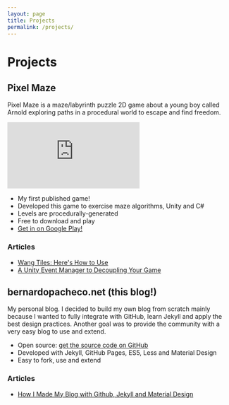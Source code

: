 ```yaml
---
layout: page
title: Projects
permalink: /projects/
---
```

# Projects

## Pixel Maze

Pixel Maze is a maze/labyrinth puzzle 2D game about a young boy called Arnold exploring paths in a procedural world to escape and find freedom.

<p class="embed-responsive embed-responsive-16by9">
  <iframe class="embed-responsive-item" src="https://www.youtube.com/embed/nyFuooigxPs" frameborder="0" allow="accelerometer; autoplay; encrypted-media; gyroscope; picture-in-picture" allowfullscreen></iframe>
</p>

- My first published game!
- Developed this game to exercise maze algorithms, Unity and C#
- Levels are procedurally-generated
- Free to download and play
- <a href="https://play.google.com/store/apps/details?id=net.bernardopacheco.supermazeadventures" target="_blank">Get in on Google Play!</a>

### Articles

- <a href="{% post_url 2020-03-16-wang-tiles-here-is-how-to-use %}">Wang Tiles: Here's How to Use</a>
- <a href="{% post_url 2020-03-17-a-unity-event-manager-to-decoupling-your-game %}">A Unity Event Manager to Decoupling Your Game</a>

## bernardopacheco.net (this blog!)

My personal blog. I decided to build my own blog from scratch mainly because I wanted to fully integrate with GitHub, learn Jekyll and apply the best design practices. Another goal was to provide the community with a very easy blog to use and extend.

- Open source: <a href="https://github.com/bernardopacheco/bernardopacheco.github.io" target="_blank">get the source code on GitHub</a>
- Developed with Jekyll, GitHub Pages, ES5, Less and Material Design
- Easy to fork, use and extend

### Articles

- <a href="{% post_url 2015-01-03-how-i-made-my-blog-with-github-jekyll-and-material-design %}">How I Made My Blog with Github, Jekyll and Material Design</a>